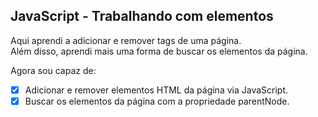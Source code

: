 ## JavaScript - Trabalhando com elementos

Aqui aprendi a adicionar e remover tags de uma página.<br>
Além disso, aprendi mais uma forma de buscar os elementos da página.

Agora sou capaz de:
- [x] Adicionar e remover elementos HTML da página via JavaScript.
- [x] Buscar os elementos da página com a propriedade parentNode.
